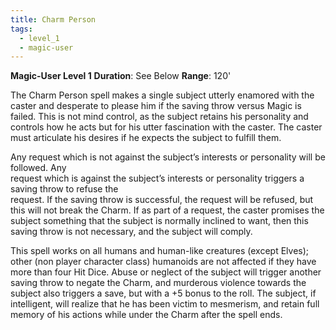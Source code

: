 ```yaml
---
title: Charm Person
tags:
  - level_1
  - magic-user
---
```

**Magic-User Level 1**
**Duration**: See Below
**Range**: 120' 

The Charm Person spell makes a single subject utterly enamored with the caster and desperate to please him if the saving throw versus Magic is failed. This is not mind control, as the subject retains his personality and controls how he acts but for his utter fascination with the caster. The caster must articulate his desires if he expects the subject to fulfill them. 

Any request which is not against the subject’s interests or personality will be followed. Any  
request which is against the subject’s interests or personality triggers a saving throw to refuse the  
request. If the saving throw is successful, the request will be refused, but this will not break the Charm. If as part of a request, the caster promises the subject something that the subject is normally inclined to want, then this saving throw is not necessary, and the subject will comply.  

This spell works on all humans and human-like creatures (except Elves); other (non player character class) humanoids are not affected if they have more than four Hit Dice. Abuse or neglect of the subject will trigger another saving throw to negate the Charm, and murderous violence towards the subject also triggers a save, but with a +5 bonus to the roll. The subject, if intelligent, will realize that he has been victim to mesmerism, and retain full memory of his actions while under the Charm after the spell ends.